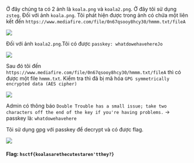 Ở đây chúng ta có 2 ảnh là `koala.png` và `koala2.png`.
Ở đây tôi sử dụng `zsteg`.
Đối với ảnh `koala.png`. Tôi phát hiện được trong ảnh có chứa một liên kết đến `https://www.mediafire.com/file/0n67qsooy8hcy30/hmmm.txt/fileA`

![](https://i.imgur.com/9kbUZNV.png)

Đối với ảnh `koala2.png`.Tôi có được `passkey: whatdowehavehereJo`

![](https://i.imgur.com/M9CClEq.png)

Sau đó tôi đến `https://www.mediafire.com/file/0n67qsooy8hcy30/hmmm.txt/fileA` thì có được một file `hmmm.txt`. Kiểm tra thì đã bị mã hóa `GPG symmetrically encrypted data (AES cipher)`

![](https://i.imgur.com/iGbzaMC.png)

Admin có thông báo `Double Trouble has a small issue; take two characters off the end of the key if you're having problems.` -> passkey là: `whatdowehavehere` 

Tôi sử dụng gpg với passkey để decrypt và có được flag.

![](https://i.imgur.com/z9Bh3vb.png)

#### Flag: `hsctf{koalasarethecutestaren'tthey?}`
